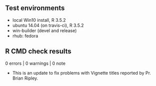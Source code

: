 ## Test environments
* local Win10 install, R 3.5.2
* ubuntu 14.04 (on travis-ci), R 3.5.2
* win-builder (devel and release)
* rhub: fedora

## R CMD check results

0 errors | 0 warnings | 0 note

* This is an update to fix problems with Vignette titles reported by Pr. Brian Ripley.
